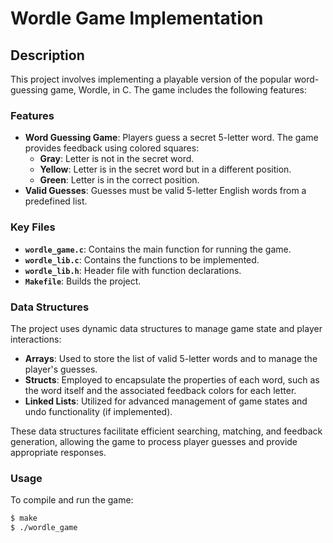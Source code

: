 # Wordle Game Implementation

## Description

This project involves implementing a playable version of the popular word-guessing game, Wordle, in C. The game includes the following features:

### Features

- **Word Guessing Game**: Players guess a secret 5-letter word. The game provides feedback using colored squares:
  - **Gray**: Letter is not in the secret word.
  - **Yellow**: Letter is in the secret word but in a different position.
  - **Green**: Letter is in the correct position.
- **Valid Guesses**: Guesses must be valid 5-letter English words from a predefined list.

### Key Files

- **`wordle_game.c`**: Contains the main function for running the game.
- **`wordle_lib.c`**: Contains the functions to be implemented.
- **`wordle_lib.h`**: Header file with function declarations.
- **`Makefile`**: Builds the project.

### Data Structures

The project uses dynamic data structures to manage game state and player interactions:

- **Arrays**: Used to store the list of valid 5-letter words and to manage the player's guesses.
- **Structs**: Employed to encapsulate the properties of each word, such as the word itself and the associated feedback colors for each letter.
- **Linked Lists**: Utilized for advanced management of game states and undo functionality (if implemented).

These data structures facilitate efficient searching, matching, and feedback generation, allowing the game to process player guesses and provide appropriate responses.

### Usage

To compile and run the game:

```bash
$ make
$ ./wordle_game